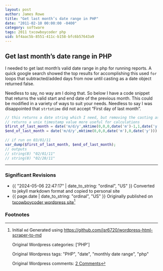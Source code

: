 ```yaml
---
layout: post
author: James Rowe
title: "Get last month’s date range in PHP"
date: "2011-02-10 00:00:00 -0400"
category: software
tags: 2011 txcowboycoder php
uid: bf4aac5b-8551-411c-b158-bfc6b57643a9
---
```


## Get last month’s date range in PHP

I needed to get last month’s valid date range in php for running reports. A quick google search showed the top results for accomplishing this used `for` loops that subtracted/added days from now until casting as a date object returned false.

Needless to say, no way am I doing that. So below I have a code snippet that returns the valid start and end date of the previous month. This could be modified in a variety of ways to suit your needs. Needless to say I was disappointed that `strtotime` did not accept “First day of last month”.

```php
// this returns a date string which I need, but removing the casting as a date
// returns a unix timestamp value more useful for calculations
$first_of_last_month = date('m/d/y',mktime(0,0,0,date('m')-1,1,date('y')));
$end_of_last_month = date('m/d/y',mktime(0,0,0,date('m'),0,date('y')));
 
// if run on 03/01/11
var_dump($first_of_last_month, $end_of_last_month);
// outputs
// string(8) "02/01/11"
// string(8) "02/28/11"
```

---

### Significant Revisions

- {{ "2024-05-06 22:47:17" | date_to_string: "ordinal", "US" }} Converted to jekyll markdown format and copied to personal site
- {{ page.date | date_to_string: "ordinal", "US" }} Originally published on [txcowboycoder wordpress site](https://txcowboycoder.wordpress.com/2011/02/10/get-last-months-date-range-in-php/)[^draft]

### Footnotes

[^draft]: Initial `md` Generated using <https://github.com/jsr6720/wordpress-html-scraper-to-md>

    Original Wordpress categories: ['PHP']

    Original Wordpress tags: "PHP", "date", "monthly date range", "php"

    Original Wordpress comments: <a href="https://txcowboycoder.wordpress.com/2011/02/10/get-last-months-date-range-in-php/#comments">2 Comments</a>
